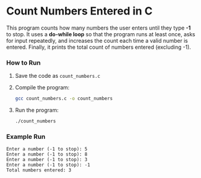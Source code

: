 # Count Numbers Entered in C

This program counts how many numbers the user enters until they type **-1** to stop. It uses a **do-while loop** so that the program runs at least once, asks for input repeatedly, and increases the count each time a valid number is entered. Finally, it prints the total count of numbers entered (excluding -1).

### How to Run

1. Save the code as `count_numbers.c`
2. Compile the program:

   ```bash
   gcc count_numbers.c -o count_numbers
   ```
3. Run the program:

   ```bash
   ./count_numbers
   ```

### Example Run

```
Enter a number (-1 to stop): 5
Enter a number (-1 to stop): 8
Enter a number (-1 to stop): 3
Enter a number (-1 to stop): -1
Total numbers entered: 3
```
